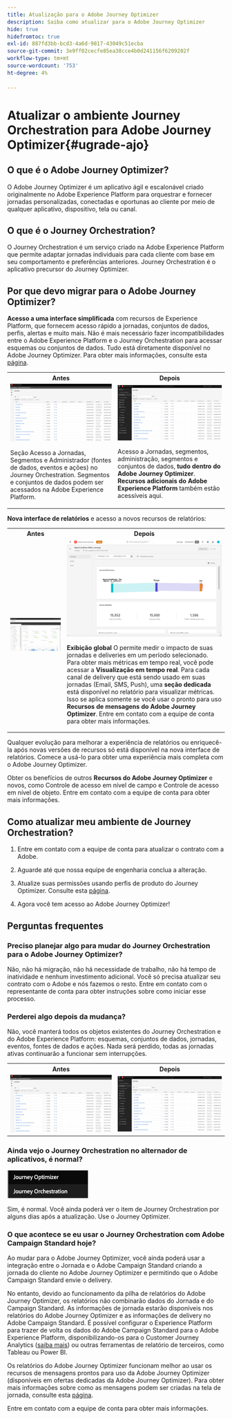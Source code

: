 ```yaml
---
title: Atualização para o Adobe Journey Optimizer
description: Saiba como atualizar para o Adobe Journey Optimizer
hide: true
hidefromtoc: true
exl-id: 887fd3bb-bcd3-4a6d-9817-43049c51ecba
source-git-commit: 3e9ff02cecfe85ea38cce4b0d241156f6209202f
workflow-type: tm+mt
source-wordcount: '753'
ht-degree: 4%

---
```


# Atualizar o ambiente Journey Orchestration para Adobe Journey Optimizer{#ugrade-ajo}

## O que é o Adobe Journey Optimizer?

O Adobe Journey Optimizer é um aplicativo ágil e escalonável criado originalmente no Adobe Experience Platform para orquestrar e fornecer jornadas personalizadas, conectadas e oportunas ao cliente por meio de qualquer aplicativo, dispositivo, tela ou canal.&#x200B;

## O que é o Journey Orchestration?

O Journey Orchestration é um serviço criado na Adobe Experience Platform que permite adaptar jornadas individuais para cada cliente com base em seu comportamento e preferências anteriores. Journey Orchestration é o aplicativo precursor do Journey Optimizer.

## Por que devo migrar para o Adobe Journey Optimizer?

**Acesso a uma interface simplificada** com recursos de Experience Platform, que fornecem acesso rápido a jornadas, conjuntos de dados, perfis, alertas e muito mais. Não é mais necessário fazer incompatibilidades entre o Adobe Experience Platform e o Journey Orchestration para acessar esquemas ou conjuntos de dados. Tudo está diretamente disponível no Adobe Journey Optimizer. Para obter mais informações, consulte esta [página](https://experienceleague.adobe.com/docs/journey-optimizer/using/get-started/user-interface.html).

<table>
<tr>
<th>Antes</th>
<th>Depois</th>
</tr>
<tr>
<td><img src="../assets/migration-ajo-1.png"><p>Seção Acesso a Jornadas, Segmentos e Administrador (fontes de dados, eventos e ações) no Journey Orchestration. Segmentos e conjuntos de dados podem ser acessados na Adobe Experience Platform. </p></td>
<td><img src="../assets/migration-ajo-2.png"><p>Acesso a Jornadas, segmentos, administração, segmentos e conjuntos de dados, <strong>tudo dentro do Adobe Journey Optimizer</strong>. <strong>Recursos adicionais do Adobe Experience Platform</strong> também estão acessíveis aqui.</p></td>
</tr>
</table>

**Nova interface de relatórios** e acesso a novos recursos de relatórios:

<table>
<tr>
<th>Antes</th>
<th>Depois</th>
</tr>
<tr>
<td><img src="../assets/migration-ajo-5.png"></td>
<td><img src="../assets/migration-ajo-6.png"><p><strong>Exibição global</strong> O permite medir o impacto de suas jornadas e deliveries em um período selecionado. Para obter mais métricas em tempo real, você pode acessar a <strong>Visualização em tempo real</strong>. Para cada canal de delivery que está sendo usado em suas jornadas (Email, SMS, Push), uma <strong>seção dedicada</strong> está disponível no relatório para visualizar métricas. Isso se aplica somente se você usar o pronto para uso <strong>Recursos de mensagens do Adobe Journey Optimizer</strong>. Entre em contato com a equipe de conta para obter mais informações.</p></td>
</tr>
</table>

Qualquer evolução para melhorar a experiência de relatórios ou enriquecê-la após novas versões de recursos só está disponível na nova interface de relatórios. Comece a usá-lo para obter uma experiência mais completa com o Adobe Journey Optimizer.

Obter os benefícios de outros **Recursos do Adobe Journey Optimizer** e novos, como Controle de acesso em nível de campo e Controle de acesso em nível de objeto. Entre em contato com a equipe de conta para obter mais informações.

## Como atualizar meu ambiente de Journey Orchestration?

1. Entre em contato com a equipe de conta para atualizar o contrato com a Adobe.

1. Aguarde até que nossa equipe de engenharia conclua a alteração.

1. Atualize suas permissões usando perfis de produto do Journey Optimizer. Consulte esta [página](https://experienceleague.adobe.com/docs/journey-optimizer/using/administration/ootb-product-profiles.html?lang=pt-BR).

1. Agora você tem acesso ao Adobe Journey Optimizer!

## Perguntas frequentes

### Preciso planejar algo para mudar do Journey Orchestration para o Adobe Journey Optimizer?

Não, não há migração, não há necessidade de trabalho, não há tempo de inatividade e nenhum investimento adicional. Você só precisa atualizar seu contrato com o Adobe e nós fazemos o resto. Entre em contato com o representante de conta para obter instruções sobre como iniciar esse processo.

### Perderei algo depois da mudança?

Não, você manterá todos os objetos existentes do Journey Orchestration e do Adobe Experience Platform: esquemas, conjuntos de dados, jornadas, eventos, fontes de dados e ações. Nada será perdido, todas as jornadas ativas continuarão a funcionar sem interrupções.

<table>
<tr>
<th>Antes</th>
<th>Depois</th>
</tr>
<tr>
<td><img src="../assets/migration-ajo-7.png"></td>
<td><img src="../assets/migration-ajo-8.png"></td>
</tr>
</table>

### Ainda vejo o Journey Orchestration no alternador de aplicativos, é normal?

![](../assets/migration-ajo-9.png)

Sim, é normal. Você ainda poderá ver o item de Journey Orchestration por alguns dias após a atualização. Use o Journey Optimizer.

### O que acontece se eu usar o Journey Orchestration com Adobe Campaign Standard hoje?

Ao mudar para o Adobe Journey Optimizer, você ainda poderá usar a integração entre o Jornada e o Adobe Campaign Standard criando a jornada do cliente no Adobe Journey Optimizer e permitindo que o Adobe Campaign Standard envie o delivery.

No entanto, devido ao funcionamento da pilha de relatórios do Adobe Journey Optimizer, os relatórios não combinarão dados do Jornada e do Campaign Standard. As informações de jornada estarão disponíveis nos relatórios do Adobe Journey Optimizer e as informações de delivery no Adobe Campaign Standard. É possível configurar o Experience Platform para trazer de volta os dados do Adobe Campaign Standard para o Adobe Experience Platform, disponibilizando-os para o Customer Journey Analytics ([saiba mais](https://business.adobe.com/products/experience-platform/customer-journey-analytics.html)) ou outras ferramentas de relatório de terceiros, como Tableau ou Power BI.

Os relatórios do Adobe Journey Optimizer funcionam melhor ao usar os recursos de mensagens prontos para uso da Adobe Journey Optimizer (disponíveis em ofertas dedicadas da Adobe Journey Optimizer). Para obter mais informações sobre como as mensagens podem ser criadas na tela de jornada, consulte esta [página](https://experienceleague.adobe.com/docs/journey-optimizer/using/messages/messages-in-journeys.html).

Entre em contato com a equipe de conta para obter mais informações.
